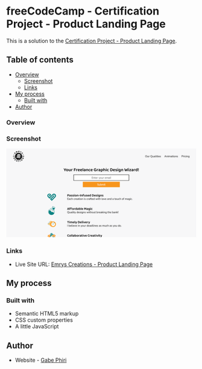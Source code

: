 # freeCodeCamp - Certification Project - Product Landing Page

This is a solution to the [Certification Project - Product Landing Page](https://www.freecodecamp.org/learn/2022/responsive-web-design/build-a-product-landing-page-project/build-a-product-landing-page).

## Table of contents

- [Overview](#overview)
  - [Screenshot](#screenshot)
  - [Links](#links)
- [My process](#my-process)
  - [Built with](#built-with)
- [Author](#author)

### Overview

### Screenshot

![](./screenshot.png)

### Links

- Live Site URL: [Emrys Creations - Product Landing Page](https://your-live-site-url.com)

## My process

### Built with

- Semantic HTML5 markup
- CSS custom properties
- A little JavaScript

## Author

- Website - [Gabe Phiri](https://www.facebook.com/Official.EmrysCreations")
